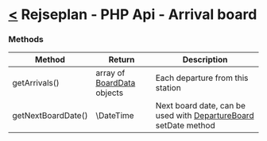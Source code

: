 [<](../index.md) Rejseplan - PHP Api - Arrival board
=========================

### Methods

| Method | Return | Description |
| --- | --- | --- |
| getArrivals() | array of [BoardData](StationBoard/BoardData.md) objects | Each departure from this station |
| getNextBoardDate() | \DateTime | Next board date, can be used with [DepartureBoard](../Services/DepartureBoard.md) setDate method |
